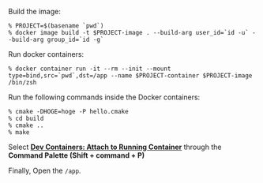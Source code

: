Build the image:

```console
% PROJECT=$(basename `pwd`)
% docker image build -t $PROJECT-image . --build-arg user_id=`id -u` --build-arg group_id=`id -g`
```

Run docker containers:

```console
% docker container run -it --rm --init --mount type=bind,src=`pwd`,dst=/app --name $PROJECT-container $PROJECT-image /bin/zsh
```

Run the following commands inside the Docker containers:

```console
% cmake -DHOGE=hoge -P hello.cmake 
% cd build
% cmake ..
% make
```

Select **[Dev Containers: Attach to Running Container](https://code.visualstudio.com/docs/devcontainers/attach-container#_attach-to-a-docker-container)** through the **Command Palette (Shift + command + P)**

Finally, Open the `/app`.
